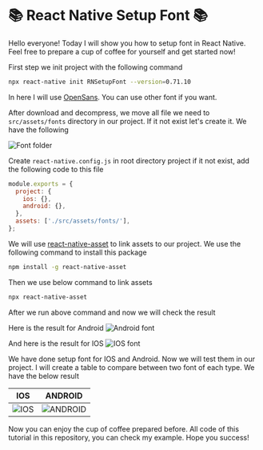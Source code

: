 # 📚 React Native Setup Font 📚

Hello everyone! Today I will show you how to setup font in React Native. Feel free to prepare a cup of coffee for yourself and get started now!

First step we init project with the following command

```bash
npx react-native init RNSetupFont --version=0.71.10
```

In here I will use [OpenSans](https://fonts.google.com/specimen/Open+Sans). You can use other font if you want.

After download and decompress, we move all file we need to `src/assets/fonts` directory in our project. If it not exist let's create it. We have the following

![Font folder](https://github.com/zay1x/React-Native/assets/32409681/8f93bd1a-f485-4526-8a07-537638846f6e 'Font folder')

Create `react-native.config.js` in root directory project if it not exist, add the following code to this file

```js
module.exports = {
  project: {
    ios: {},
    android: {},
  },
  assets: ['./src/assets/fonts/'],
};
```

We will use [react-native-asset](https://github.com/unimonkiez/react-native-asset) to link assets to our project. We use the following command to install this package

```bash
npm install -g react-native-asset
```

Then we use below command to link assets

```bash
npx react-native-asset
```

After we run above command and now we will check the result

Here is the result for Android
![Android font](https://github.com/zay1x/React-Native/assets/32409681/d457a2bd-1564-44f5-af89-734828c2e9e4 'Android font')

And here is the result for IOS
![IOS font](https://github.com/zay1x/React-Native/assets/32409681/41d54962-111d-49b1-a843-47bfa04a0eaf 'IOS font')

We have done setup font for IOS and Android. Now we will test them in our project. I will create a table to compare between two font of each type. We have the below result

|                                                   IOS                                                   |                                                     ANDROID                                                     |
| :-----------------------------------------------------------------------------------------------------: | :-------------------------------------------------------------------------------------------------------------: |
| ![IOS](https://github.com/zay1x/React-Native/assets/32409681/a1aed4e5-73bf-4c5f-b3b8-7bba68c00628 'IOS') | ![ANDROID](https://github.com/zay1x/React-Native/assets/32409681/bcfc028c-a16b-4335-91c1-c0ecd8d2387c 'ANDROID') |

Now you can enjoy the cup of coffee prepared before. All code of this tutorial in this repository, you can check my example. Hope you success!
